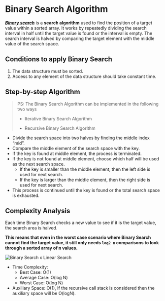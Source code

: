 # Binary Search Algorithm

[***Binary search***](https://www.w3schools.com/dsa/dsa_algo_binarysearch.php) is a **search algorithm** used to find the position of a target value within a sorted array. It works by repeatedly dividing the search interval in half until the target value is found or the interval is empty. The search interval is halved by comparing the target element with the middle value of the search space.

## Conditions to apply Binary Search

1. The data structure must be sorted.
2. Access to any element of the data structure should take constant time.

## Step-by-step Algorithm

> PS: The Binary Search Algorithm can be implemented in the following two ways
>
> - Iterative Binary Search Algorithm
>
> - Recursive Binary Search Algorithm

- Divide the search space into two halves by finding the middle index “mid”. 
- Compare the middle element of the search space with the key. 
- If the key is found at middle element, the process is terminated.
- If the key is not found at middle element, choose which half will be used as the next search space.
    - If the key is smaller than the middle element, then the left side is used for next search.
    - If the key is larger than the middle element, then the right side is used for next search.
- This process is continued until the key is found or the total search space is exhausted.

## Complexity Analysis

Each time Binary Search checks a new value to see if it is the target value, the search area is halved.

**This means that even in the worst case scenario where Binary Search cannot find the target value, it still only needs `log2 n` comparisons to look through a sorted array of n values.**

![Binary Search x Linear Search](https://www.w3schools.com/dsa/img_binarysearch_timecomplexity.png)

- Time Complexity: 
    - Best Case: O(1)
    - Average Case: O(log N)
    - Worst Case: O(log N)
- Auxiliary Space: O(1), If the recursive call stack is considered then the auxiliary space will be O(logN).
